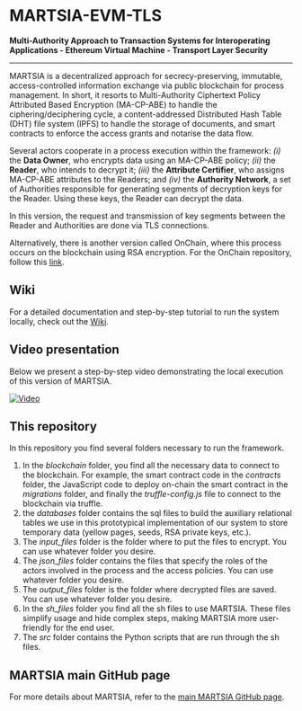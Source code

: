 # MARTSIA-EVM-TLS  

**Multi-Authority Approach to Transaction Systems for Interoperating Applications - Ethereum Virtual Machine - Transport Layer Security**  
**** 

MARTSIA is a decentralized approach for secrecy-preserving, immutable, access-controlled information exchange via public blockchain for process management. 
In short, it resorts to Multi-Authority Ciphertext Policy Attributed Based Encryption (MA-CP-ABE) to handle the ciphering/deciphering cycle, a content-addressed Distributed Hash Table (DHT) file system (IPFS) to handle the storage of documents, and smart contracts to enforce the access grants and notarise the data flow.

Several actors cooperate in a process execution within the framework: _(i)_ the **Data Owner**, who encrypts data using an MA-CP-ABE policy; _(ii)_ the **Reader**, who intends to decrypt it; _(iii)_ the **Attribute Certifier**, who assigns MA-CP-ABE attributes to the Readers;  and _(iv)_ the **Authority Network**, a set of Authorities responsible for generating segments of decryption keys for the Reader. Using these keys, the Reader can decrypt the data.

In this version, the request and transmission of key segments between the Reader and Authorities are done via TLS connections. 

Alternatively, there is another version called OnChain, where this process occurs on the blockchain using RSA encryption. For the OnChain repository, follow this [link](https://github.com/apwbs/MARTSIA-EVM-OnChain).

## Wiki
For a detailed documentation and step-by-step tutorial to run the system locally, check out the [Wiki](https://github.com/apwbs/MARTSIA-demo/wiki).

## Video presentation
Below we present a step-by-step video demonstrating the local execution of this version of MARTSIA.

[![Video](https://img.youtube.com/vi/RAcifWw1_B0/maxresdefault.jpg)](https://www.youtube.com/watch?v=RAcifWw1_B0)

## This repository
In this repository you find several folders necessary to run the framework. 
1. In the *blockchain* folder, you find all the necessary data to connect to the blockchain. For example, the smart contract code in the *contracts* folder, the JavaScript code to deploy on-chain the smart contract in the *migrations* folder, and finally the *truffle-config.js* file to connect to the blockchain via truffle.
2. the *databases* folder contains the sql files to build the auxiliary relational tables we use in this prototypical implementation of our system to store temporary data (yellow pages, seeds, RSA private keys, etc.).
3. The *input_files* folder is the folder where to put the files to encrypt. You can use whatever folder you desire.
4. The *json_files* folder contains the files that specify the roles of the actors involved in the process and the access policies. You can use whatever folder you desire.
5. The *output_files* folder is the folder where decrypted files are saved. You can use whatever folder you desire.
6. In the *sh_files* folder you find all the sh files to use MARTSIA. These files simplify usage and hide complex steps, making MARTSIA more user-friendly for the end user.
7. The *src* folder contains the Python scripts that are run through the sh files. 

## MARTSIA main GitHub page
For more details about MARTSIA, refer to the [main MARTSIA GitHub page](https://github.com/apwbs/MARTSIA).
